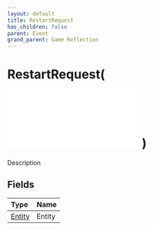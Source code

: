 ```yaml
---
layout: default
title: RestartRequest
has_children: false
parent: Event
grand_parent: Game Reflection
---
```

# RestartRequest( ![ EntityEventBase ](/game-reflection/events/entity_event_base.md) )
Description 

## Fields
| Type | Name |
|:-------------|:--------------|
| [Entity](/game-reflection/classes/entity.md) | Entity |
